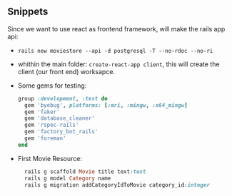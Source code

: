 ## Snippets

Since we want to use react as frontend framework, will make the rails app api:

* ```rails new moviestore --api -d postgresql -T --no-rdoc --no-ri```
* whithin the main folder: ```create-react-app client```, this will create the client (our front end) worksapce.
* Some gems for testing:
  ```ruby
  group :development, :test do
    gem 'byebug', platforms: [:mri, :mingw, :x64_mingw]
    gem 'faker'
    gem 'database_cleaner'
    gem 'rspec-rails'
    gem 'factory_bot_rails'
    gem 'foreman'
  end
  ```

* First Movie Resource:
  ```ruby
    rails g scaffold Movie title text:text
    rails g model Category name
    rails g migration addCategoryIdToMovie category_id:integer
  ```
